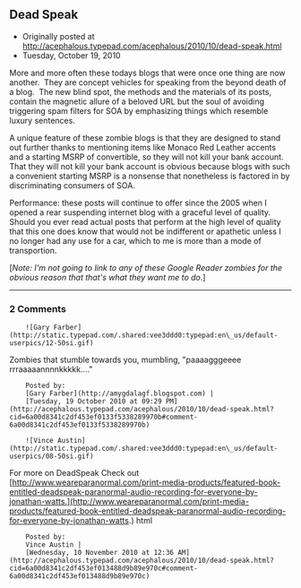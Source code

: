 ## Dead Speak

 * Originally posted at http://acephalous.typepad.com/acephalous/2010/10/dead-speak.html
 * Tuesday, October 19, 2010



More and more often these todays blogs that were once one thing are now another.  They are concept vehicles for speaking from the beyond death of a blog.  The new blind spot, the methods and the materials of its posts, contain the magnetic allure of a beloved URL but the soul of avoiding triggering spam filters for SOA by emphasizing things which resemble luxury sentences.

A unique feature of these zombie blogs is that they are designed to stand out further thanks to mentioning items like Monaco Red Leather accents and a starting MSRP of convertible, so they will not kill your bank account.  That they will not kill your bank account is obvious because blogs with such a convenient starting MSRP is a nonsense that nonetheless is factored in by discriminating consumers of SOA.

Performance: these posts will continue to offer since the 2005 when I opened a rear suspending internet blog with a graceful level of quality.  Should you ever read actual posts that perform at the high level of quality that this one does know that would not be indifferent or apathetic unless I no longer had any use for a car, which to me is more than a mode of transportion.

[_Note: I'm not going to link to any of these Google Reader zombies for the obvious reason that that's what they want me to do_.]

		

* * *

### 2 Comments 

		

                
[]()

	

		![Gary Farber](http://static.typepad.com/.shared:vee3ddd0:typepad:en\_us/default-userpics/12-50si.gif)
	

	

		

Zombies that stumble towards you, mumbling, "paaaagggeeee rrraaaaannnnkkkkk...."

	

		Posted by:
		[Gary Farber](http://amygdalagf.blogspot.com) |
		[Tuesday, 19 October 2010 at 09:29 PM](http://acephalous.typepad.com/acephalous/2010/10/dead-speak.html?cid=6a00d8341c2df453ef0133f5338289970b#comment-6a00d8341c2df453ef0133f5338289970b)

[]()

	

		![Vince Austin](http://static.typepad.com/.shared:vee3ddd0:typepad:en\_us/default-userpics/08-50si.gif)
	

	

		

For more on DeadSpeak Check out [http://www.weareparanormal.com/print-media-products/featured-book-entitled-deadspeak-paranormal-audio-recording-for-everyone-by-jonathan-watts.](http://www.weareparanormal.com/print-media-products/featured-book-entitled-deadspeak-paranormal-audio-recording-for-everyone-by-jonathan-watts.) html

	

		Posted by:
		Vince Austin |
		[Wednesday, 10 November 2010 at 12:36 AM](http://acephalous.typepad.com/acephalous/2010/10/dead-speak.html?cid=6a00d8341c2df453ef013488d9b89e970c#comment-6a00d8341c2df453ef013488d9b89e970c)

		

        